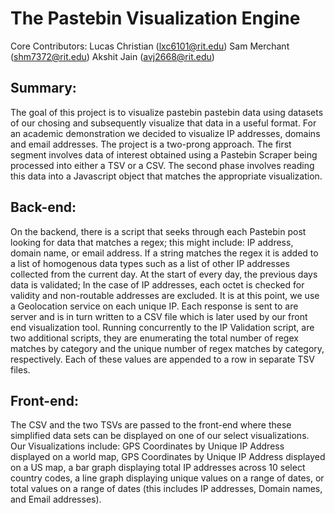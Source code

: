 # The Pastebin Visualization Engine

Core Contributors:
Lucas Christian (lxc6101@rit.edu)
Sam Merchant (shm7372@rit.edu)
Akshit Jain (avj2668@rit.edu)

## Summary:
The goal of this project is to visualize pastebin pastebin data using datasets of our chosing and subsequently visualize that data in a useful format. For an academic demonstration we decided to visualize IP addresses, domains and email addresses. The project is a two-prong approach. The first segment involves data of interest obtained using a Pastebin Scraper being processed into either a TSV or a CSV. The second phase involves reading this data into a Javascript object that matches the appropriate visualization.

## Back-end:

On the backend, there is a script that seeks through each Pastebin post looking for data that matches a regex; this might include: IP address, domain name, or email address. If a string matches the regex it is added to a list of homogenous data types such as a list of other IP addresses collected from the current day. At the start of every day, the previous days data is validated; In the case of IP addresses, each octet is checked for validity and non-routable addresses are excluded. It is at this point, we use a Geolocation service on each unique IP. Each response is sent to are server and is in turn written to a CSV file which is later used by our front end visualization tool. Running concurrently to the IP Validation script, are two additional scripts, they are enumerating the total number of regex matches by category and the unique number of regex matches by category, respectively. Each of these values are appended to a row in separate TSV files.

## Front-end:

The CSV and the two TSVs are passed to the front-end where these simplified data sets can be displayed on one of our select visualizations. Our Visualizations include: GPS Coordinates by Unique IP Address displayed on a world map, GPS Coordinates by Unique IP Address displayed on a US map,  a bar graph displaying total IP addresses across 10 select country codes, a line graph displaying unique values on a range of dates, or total values on a range of dates (this includes IP addresses, Domain names, and Email addresses).

